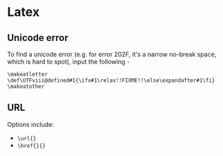 # Latex

## Unicode error
To find a unicode error (e.g. for error 202F, it's a narrow no-break space, which is hard to spot), input the following - 
```
\makeatletter
\def\UTFviii@defined#1{\ifx#1\relax!!FIXME!!\else\expandafter#1\fi}
\makeatother
```

## URL
Options include:
* `\url{}`
* `\href{}{}`